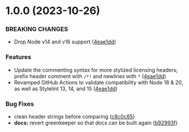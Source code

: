 # 1.0.0 (2023-10-26)

### BREAKING CHANGES

- Drop Node v14 and v16 support ([4eae1dd](https://github.com/castastrophe/stylelint-header/commit/4eae1dd8a0aa94687aae1c5f0ec9af30148a00e5))

### Features

- Update the commenting syntax for more stylized licensing headers; prefix header comment with `/*!` and newlines with ` * ` ([4eae1dd](https://github.com/castastrophe/stylelint-header/commit/4eae1dd8a0aa94687aae1c5f0ec9af30148a00e5))
- Revamped GitHub Actions to validate compatibility with Node 18 & 20, as well as Stylelint 13, 14, and 15  ([4eae1dd](https://github.com/castastrophe/stylelint-header/commit/4eae1dd8a0aa94687aae1c5f0ec9af30148a00e5))

### Bug Fixes

- clean header strings before comparing ([c8c0c65](https://github.com/castastrophe/stylelint-header/commit/c8c0c65ca3b31fec394f75acb1ec4b5a1da37f82))
- **docs:** revert greenkeeper so that docs can be built again ([b92993f](https://github.com/castastrophe/stylelint-header/commit/b92993fbcc732649fb74c6242c2928d3b14afc96))
